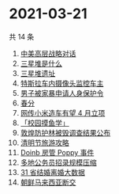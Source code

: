 # 2021-03-21

共 14 条

<!-- BEGIN ZHIHUSEARCH -->
<!-- 最后更新时间 Sun Mar 21 2021 12:08:31 GMT+0800 (China Standard Time) -->
1. [中美高层战略对话](https://www.zhihu.com/search?q=中美对话)
1. [三星堆是什么](https://www.zhihu.com/search?q=三星堆未解之谜)
1. [三星堆遗址](https://www.zhihu.com/search?q=三星堆新发现)
1. [特斯拉车内摄像头监控车主](https://www.zhihu.com/search?q=特斯拉)
1. [男子被家暴申请人身保护令](https://www.zhihu.com/search?q=家暴)
1. [春分](https://www.zhihu.com/search?q=春分)
1. [网传小米造车有望 4 月立项](https://www.zhihu.com/search?q=小米)
1. [「校园摸鱼学」](https://www.zhihu.com/search?q=摸鱼)
1. [敦煌防护林被毁调查结果公布](https://www.zhihu.com/search?q=敦煌防护林)
1. [清明节旅游攻略](https://www.zhihu.com/search?q=清明节适合去哪里旅游)
1. [Doinb 房管 Poppy 事件](https://www.zhihu.com/search?q=doinb)
1. [多地公务员招录规模压缩](https://www.zhihu.com/search?q=公务员)
1. [31 省结婚离婚大数据](https://www.zhihu.com/search?q=结婚率)
1. [朝鲜马来西亚断交](https://www.zhihu.com/search?q=朝鲜马来西亚)
<!-- END ZHIHUSEARCH -->
